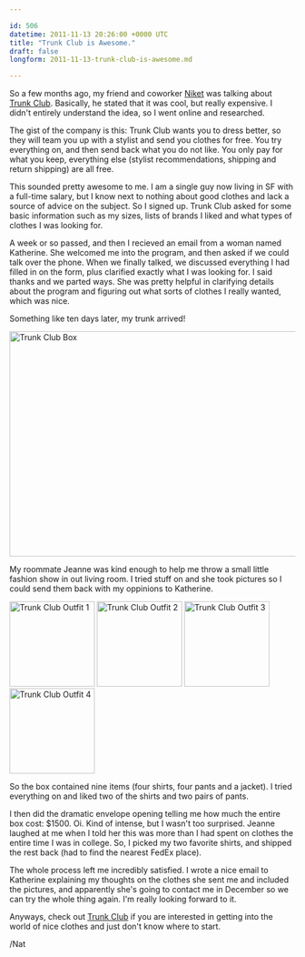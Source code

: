 ```yaml
---

id: 506
datetime: 2011-11-13 20:26:00 +0000 UTC
title: "Trunk Club is Awesome."
draft: false
longform: 2011-11-13-trunk-club-is-awesome.md

---
```


So a few months ago, my friend and coworker [Niket][] was talking about [Trunk Club][tc]. Basically, he stated that it was cool, but really expensive. I didn't entirely understand the idea, so I went online and researched.

The gist of the company is this: Trunk Club wants you to dress better, so they will team you up with a stylist and send you clothes for free. You try everything on, and then send back what you do not like. You only pay for what you keep, everything else (stylist recommendations, shipping and return shipping) are all free.

This sounded pretty awesome to me. I am a single guy now living in SF with a full-time salary, but I know next to nothing about good clothes and lack a source of advice on the subject. So I signed up. Trunk Club asked for some basic information such as my sizes, lists of brands I liked and what types of clothes I was looking for.

A week or so passed, and then I recieved an email from a woman named Katherine. She welcomed me into the program, and then asked if we could talk over the phone. When we finally talked, we discussed everything I had filled in on the form, plus clarified exactly what I was looking for. I said thanks and we parted ways. She was pretty helpful in clarifying details about the program and figuring out what sorts of clothes I really wanted, which was nice.

Something like ten days later, my trunk arrived!

<a href="http://www.flickr.com/photos/icco/6341352824/" title="Trunk Club Box by Nat W, on Flickr"><img src="http://farm7.static.flickr.com/6053/6341352824_b9cd48cd8b_z.jpg" width="640" height="396" alt="Trunk Club Box"></a>

My roommate Jeanne was kind enough to help me throw a small little fashion show in out living room. I tried stuff on and she took pictures so I could send them back with my oppinions to Katherine.

<a href="http://www.flickr.com/photos/icco/6341356004/" title="Trunk Club Outfit 1 by Nat W, on Flickr"><img src="http://farm7.static.flickr.com/6097/6341356004_7e3e5ab14a_m.jpg" width="150" alt="Trunk Club Outfit 1"></a>
<a href="http://www.flickr.com/photos/icco/6341357772/" title="Trunk Club Outfit 2 by Nat W, on Flickr"><img src="http://farm7.static.flickr.com/6219/6341357772_fe993fd8e8_m.jpg" width="150" alt="Trunk Club Outfit 2"></a>
<a href="http://www.flickr.com/photos/icco/6340610325/" title="Trunk Club Outfit 3 by Nat W, on Flickr"><img src="http://farm7.static.flickr.com/6220/6340610325_9657e83c8e_m.jpg" width="150" alt="Trunk Club Outfit 3"></a>
<a href="http://www.flickr.com/photos/icco/6340612645/" title="Trunk Club Outfit 4 by Nat W, on Flickr"><img src="http://farm7.static.flickr.com/6229/6340612645_e810d77c13_m.jpg" width="150" alt="Trunk Club Outfit 4"></a>

So the box contained nine items (four shirts, four pants and a jacket). I tried everything on and liked two of the shirts and two pairs of pants. 

I then did the dramatic envelope opening telling me how much the entire box cost: $1500. Oi. Kind of intense, but I wasn't too surprised. Jeanne laughed at me when I told her this was more than I had spent on clothes the entire time I was in college. So, I picked my two favorite shirts, and shipped the rest back (had to find the nearest FedEx place).

The whole process left me incredibly satisfied. I wrote a nice email to Katherine explaining my thoughts on the clothes she sent me and included the pictures, and apparently she's going to contact me in December so we can try the whole thing again. I'm really looking forward to it.

Anyways, check out [Trunk Club][tc] if you are interested in getting into the world of nice clothes and just don't know where to start.

/Nat

[Niket]: http://niketdesai.com/
[tc]: http://trunkclub.com/?c=refkma

